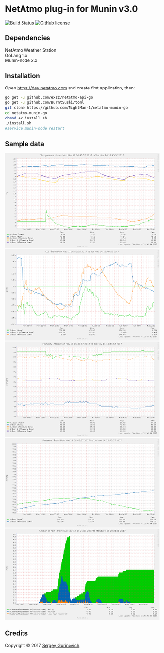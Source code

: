# NetAtmo plug-in for Munin v3.0

[![Build Status](https://travis-ci.org/NightMan-1/netatmo-munin-go.svg?branch=master)](https://travis-ci.org/NightMan-1/netatmo-munin-go)
[![GitHub license](https://img.shields.io/github/license/NightMan-1/netatmo-munin-go.svg)](https://github.com/NightMan-1/netatmo-munin-go/blob/master/LICENSE.md)

## Dependencies
NetAtmo Weather Station  
GoLang 1.x  
Munin-node 2.x

## Installation

Open https://dev.netatmo.com and create first application, then:

~~~sh
go get -u github.com/exzz/netatmo-api-go
go get -u github.com/BurntSushi/toml
git clone https://github.com/NightMan-1/netatmo-munin-go
cd netatmo-munin-go
chmod +x install.sh
./install.sh
#service munin-node restart
~~~

## Sample data

![Temperature](sample/temp.png)
![CO2](sample/co2.png)
![Humidity](sample/humidity.png)
![Pressure](sample/pressure.png)
![Rain](sample/rain.png)



## Credits
Copyright © 2017 [Sergey Gurinovich](mailto:sergey@fsky.info).

